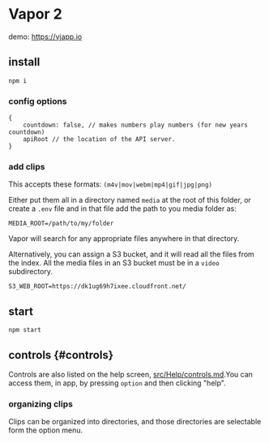 # Vapor 2

demo: https://vjapp.io

## install
    npm i

### config options
    {
        countdown: false, // makes numbers play numbers (for new years countdown)
        apiRoot // the location of the API server.
    }
### add clips
This accepts these formats: `(m4v|mov|webm|mp4|gif|jpg|png)`

Either put them all in a directory named `media` at the root of this folder, or create a `.env` file and in that file add the path to you media folder as:
    
    MEDIA_ROOT=/path/to/my/folder

Vapor will search for any appropriate files anywhere in that directory. 

Alternatively, you can assign a S3 bucket, and it will read all the files from the index. All the media files in an S3 bucket must be in a `video` subdirectory.

    S3_WEB_ROOT=https://dk1ug69h7ixee.cloudfront.net/

## start
    npm start

## controls {#controls}
Controls are also listed on the help screen, [src/Help/controls.md](src/Help/controls.md).You can access them, in app, by pressing `option` and then clicking "help".

### organizing clips
Clips can be organized into directories, and those directories are selectable form the option menu.

<!-- #### groups
The groups (accessed by CTRL + Number) are a way of defining groups of clips on the fly.
Any clips that you have playing can be saved to one of 10 groups by pressing CTRL + Number.
Pressing CTRL + Shift +  Number will load that group.
Once selected, only these clips will be available, either by keyboard or autopilot. 

CTRL + Delete releases the saved group and restores all your clips. 

CTRL + Number + Delete - Deletes that group. -->